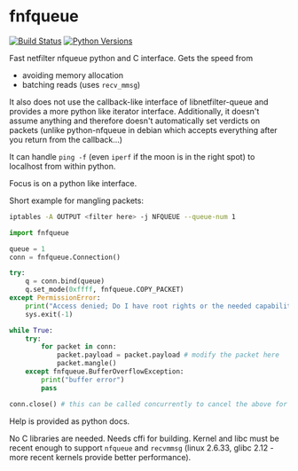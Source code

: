 fnfqueue
========

[![Build Status](https://travis-ci.org/notti/fnfqueue.svg?branch=master)](https://travis-ci.org/notti/fnfqueue)
[![Python Versions](https://img.shields.io/pypi/pyversions/fnfqueue.svg)](https://pypi.org/project/fnfqueue/)

Fast netfilter nfqueue python and C interface. Gets the speed from
- avoiding memory allocation
- batching reads (uses `recv_mmsg`)

It also does not use the callback-like interface of libnetfilter-queue and provides a more python like iterator interface. Additionally, it doesn't assume anything and therefore doesn't automatically set verdicts on packets (unlike python-nfqueue in debian which accepts everything after you return from the callback...)

It can handle `ping -f` (even `iperf` if the moon is in the right spot) to localhost from within python.

Focus is on a python like interface.

Short example for mangling packets:
```bash
iptables -A OUTPUT <filter here> -j NFQUEUE --queue-num 1
```

```python
import fnfqueue

queue = 1
conn = fnfqueue.Connection()

try:
    q = conn.bind(queue)
    q.set_mode(0xffff, fnfqueue.COPY_PACKET)
except PermissionError:
    print("Access denied; Do I have root rights or the needed capabilities?")
    sys.exit(-1)

while True:
    try:
        for packet in conn:
            packet.payload = packet.payload # modify the packet here
            packet.mangle()
    except fnfqueue.BufferOverflowException:
        print("buffer error")
        pass

conn.close() # this can be called concurrently to cancel the above for loop
```

Help is provided as python docs.

No C libraries are needed. Needs cffi for building. Kernel and libc must be recent enough to support `nfqueue` and `recvmmsg` (linux 2.6.33, glibc 2.12 - more recent kernels provide better performance).
